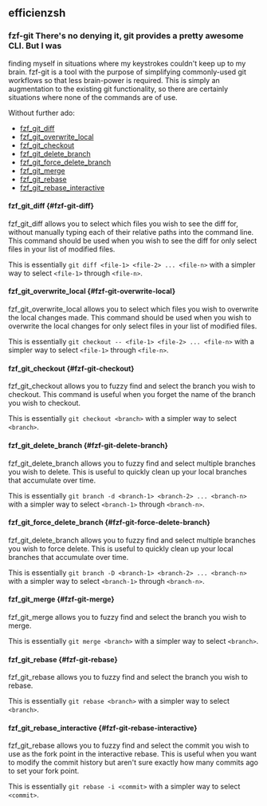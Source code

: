 ## efficienzsh

### fzf-git There's no denying it, git provides a pretty awesome CLI. But I was
finding myself in situations where my keystrokes couldn't keep up to my brain.
fzf-git is a tool with the purpose of simplifying commonly-used git workflows
so that less brain-power is required. This is simply an augmentation to the
existing git functionality, so there are certainly situations where none of the
commands are of use.

Without further ado:
- [fzf\_git\_diff](#fzf-git-diff)
- [fzf\_git\_overwrite\_local](#fzf-git-overwrite-local)
- [fzf\_git\_checkout](#fzf-git-checkout)
- [fzf\_git\_delete\_branch](#fzf-git-delete-branch)
- [fzf\_git\_force\_delete\_branch](#fzf-git-force-delete-branch)
- [fzf\_git\_merge](#fzf-git-merge)
- [fzf\_git\_rebase](#fzf-git-rebase)
- [fzf\_git\_rebase\_interactive](#fzf-git-rebase-interactive)

#### fzf\_git\_diff {#fzf-git-diff}

fzf\_git\_diff allows you to select which files you wish to see the diff for,
without manually typing each of their relative paths into the command line.
This command should be used when you wish to see the diff for only select files
in your list of modified files.

This is essentially ```git diff <file-1> <file-2> ... <file-n>``` with a
simpler way to select ```<file-1>``` through ```<file-n>```.

#### fzf\_git\_overwrite\_local {#fzf-git-overwrite-local}

fzf\_git\_overwrite\_local allows you to select which files you wish to
overwrite the local changes made. This command should be used when you wish to
overwrite the local changes for only select files in your list of modified
files.

This is essentially ```git checkout -- <file-1> <file-2> ... <file-n>``` with a
simpler way to select ```<file-1>``` through ```<file-n>```.

#### fzf\_git\_checkout {#fzf-git-checkout}

fzf\_git\_checkout allows you to fuzzy find and select the branch you wish to
checkout. This command is useful when you forget the name of the branch you
wish to checkout.

This is essentially ```git checkout <branch>``` with a simpler way to select
```<branch>```.

#### fzf\_git\_delete\_branch {#fzf-git-delete-branch}

fzf\_git\_delete\_branch allows you to fuzzy find and select multiple branches
you wish to delete. This is useful to quickly clean up your local branches that
accumulate over time.

This is essentially ```git branch -d <branch-1> <branch-2> ... <branch-n>```
with a simpler way to select ```<branch-1>``` through ```<branch-n>```.

#### fzf\_git\_force\_delete\_branch {#fzf-git-force-delete-branch}

fzf\_git\_delete\_branch allows you to fuzzy find and select multiple branches
you wish to force delete. This is useful to quickly clean up your local
branches that accumulate over time.

This is essentially ```git branch -D <branch-1> <branch-2> ... <branch-n>```
with a simpler way to select ```<branch-1>``` through ```<branch-n>```.

#### fzf\_git\_merge {#fzf-git-merge}

fzf\_git\_merge allows you to fuzzy find and select the branch you wish to
merge.

This is essentially ```git merge <branch>``` with a simpler way to select
```<branch>```.

#### fzf\_git\_rebase {#fzf-git-rebase}

fzf\_git\_rebase allows you to fuzzy find and select the branch you wish to
rebase.

This is essentially ```git rebase <branch>``` with a simpler way to select
```<branch>```.

#### fzf\_git\_rebase\_interactive {#fzf-git-rebase-interactive}

fzf\_git\_rebase allows you to fuzzy find and select the commit you wish to use
as the fork point in the interactive rebase. This is useful when you want to
modify the commit history but aren't sure exactly how many commits ago to set
your fork point.

This is essentially ```git rebase -i <commit>``` with a simpler way to select
```<commit>```.
